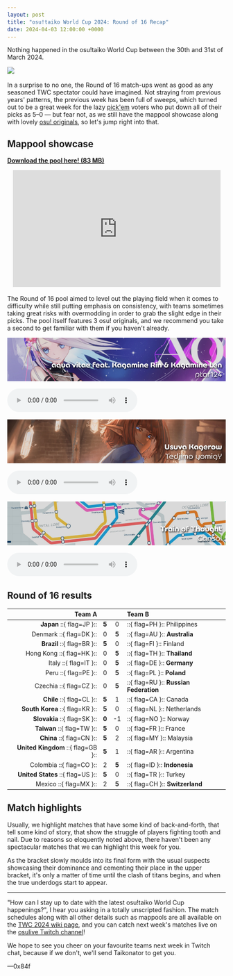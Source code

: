 ```yaml
---
layout: post
title: "osu!taiko World Cup 2024: Round of 16 Recap"
date: 2024-04-03 12:00:00 +0000
---
```


Nothing happened in the osu!taiko World Cup between the 30th and 31st of March 2024.

![](/wiki/Tournaments/TWC/2024/img/twc2024-banner.jpg)

In a surprise to no one, the Round of 16 match-ups went as good as any seasoned TWC spectator could have imagined. Not straying from previous years' patterns, the previous week has been full of sweeps, which turned out to be a great week for the lazy [pick'em](https://pickem.hwc.hr/tournaments/140) voters who put down all of their picks as 5–0 — but fear not, as we still have the mappool showcase along with lovely [osu! originals](/wiki/osu!_originals), so let's jump right into that.

## Mappool showcase

<style>
    .osu-md--news .audio-player {
        max-width: inherit;
    }
</style>

[**Download the pool here! (83 MB)**](https://osu.ppy.sh/beatmaps/packs/P241)

<div align="center" class="osu-md__paragraph">
    <iframe width="95%" style="aspect-ratio: 16 / 9;" src="https://player.twitch.tv/?video=v2100512474&parent=osu.ppy.sh&autoplay=false" frameborder="0" allowfullscreen="true" scrolling="no"></iframe>
</div>

The Round of 16 pool aimed to level out the playing field when it comes to difficulty while still putting emphasis on consistency, with teams sometimes taking great risks with overmodding in order to grab the slight edge in their picks. The pool itself features 3 osu! originals, and we recommend you take a second to get familiar with them if you haven't already.

[![](/wiki/shared/news/2024-04-03-osutaiko-world-cup-2024-round-of-16-recap/aqua_vitae.jpg)](https://osu.ppy.sh/beatmapsets/2155621#taiko/4543646)

<div class="osu-md__paragraph">
    <audio controls>
        <source src="https://assets.ppy.sh/artists/409/aqua%20vitae/ptar124%20-%20aqua%20vitae%20feat.%20Kagamine%20Rin%20%26%20Kagamine%20Len.mp3">
    </audio>
</div>

[![](/wiki/shared/news/2024-04-03-osutaiko-world-cup-2024-round-of-16-recap/Usuva_Kagerow.jpg)](https://osu.ppy.sh/beatmapsets/2155520#taiko/4543446)

<div class="osu-md__paragraph">
    <audio controls>
        <source src="https://assets.ppy.sh/artists/223/Songs/Tedjimo_yomigY_-_Usuva_Kagerow.mp3">
    </audio>
</div>

[![](/wiki/shared/news/2024-04-03-osutaiko-world-cup-2024-round-of-16-recap/Train_of_Thought.jpg)](https://osu.ppy.sh/beatmapsets/2155531#taiko/4543467)

<div class="osu-md__paragraph">
    <audio controls>
        <source src="https://assets.ppy.sh/artists/407/Songs/Cansol%20-%20Train%20of%20Thought.mp3">
    </audio>
</div>

## Round of 16 results

| Team A |  |  | Team B |
| --: | :-: | :-: | :-- |
| **Japan** ::{ flag=JP }:: | **5** | 0 | ::{ flag=PH }:: Philippines |
| Denmark ::{ flag=DK }:: | 0 | **5** | ::{ flag=AU }:: **Australia** |
| **Brazil** ::{ flag=BR }:: | **5** | 0 | ::{ flag=FI }:: Finland |
| Hong Kong ::{ flag=HK }:: | 0 | **5** | ::{ flag=TH }:: **Thailand** |
| Italy ::{ flag=IT }:: | 0 | **5** | ::{ flag=DE }:: **Germany** |
| Peru ::{ flag=PE }:: | 0 | **5** | ::{ flag=PL }:: **Poland** |
| Czechia ::{ flag=CZ }:: | 0 | **5** | ::{ flag=RU }:: **Russian Federation** |
| **Chile** ::{ flag=CL }:: | **5** | 1 | ::{ flag=CA }:: Canada |
| **South Korea** ::{ flag=KR }:: | **5** | 0 | ::{ flag=NL }:: Netherlands |
| **Slovakia** ::{ flag=SK }:: | **0** | -1 | ::{ flag=NO }:: Norway |
| **Taiwan** ::{ flag=TW }:: | **5** | 0 | ::{ flag=FR }:: France |
| **China** ::{ flag=CN }:: | **5** | 2 | ::{ flag=MY }:: Malaysia |
| **United Kingdom** ::{ flag=GB }:: | **5** | 1 | ::{ flag=AR }:: Argentina |
| Colombia ::{ flag=CO }:: | 2 | **5** | ::{ flag=ID }:: **Indonesia** |
| **United States** ::{ flag=US }:: | **5** | 0 | ::{ flag=TR }:: Turkey |
| Mexico ::{ flag=MX }:: | 2 | **5** | ::{ flag=CH }:: **Switzerland** |

## Match highlights

Usually, we highlight matches that have some kind of back-and-forth, that tell some kind of story, that show the struggle of players fighting tooth and nail. Due to reasons so eloquently noted above, there haven't been any spectacular matches that we can highlight this week for you.

As the bracket slowly moulds into its final form with the usual suspects showcasing their dominance and cementing their place in the upper bracket, it's only a matter of time until the clash of titans begins, and when the true underdogs start to appear.

---

"How can I stay up to date with the latest osu!taiko World Cup happenings?", I hear you asking in a totally unscripted fashion. The match schedules along with all other details such as mappools are all available on the [TWC 2024 wiki page](/wiki/Tournaments/TWC/2024), and you can catch next week's matches live on the [osulive Twitch channel](https://www.twitch.tv/osulive)!

We hope to see you cheer on your favourite teams next week in Twitch chat, because if we don't, we'll send Taikonator to get you.

—0x84f
